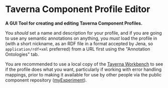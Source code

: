 Taverna Component Profile Editor
================================

**A GUI Tool for creating and editing Taverna Component Profiles.**

You *should* set a name and description for your profile, and if you are going to use any semantic annotations on anything, you *must* load the profile in (with a short nickname, as an RDF file in a format accepted by Jena, so `application/rdf+xml` preferred) from a URL first using the "Annotation Ontologies" tab.

You are recommended to use a local copy of the [Taverna Workbench](http://www.taverna.org.uk/) to see if the profile does what you want, particularly if working with error handling mappings, prior to making it available for use by other people via the public component repository ([myExperiment](http://www.myexperiment.org/)).
